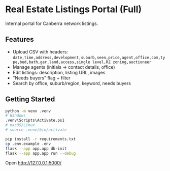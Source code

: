 # Real Estate Listings Portal (Full)

Internal portal for Canberra network listings.

## Features
- Upload CSV with headers: `date,time,address,development,suburb,seen,price,agent,office,com,type,bed,bath,gar,land,access,single level,RZ zoning,auctioneer`
- Manage agents (initials → contact details, office)
- Edit listings: description, listing URL, images
- "Needs buyers" flag + filter
- Search by office, suburb/region, keyword, needs buyers

## Getting Started

```bash
python -m venv .venv
# Windows
.venv\Scripts\Activate.ps1
# macOS/Linux
# source .venv/bin/activate

pip install -r requirements.txt
cp .env.example .env
flask --app app.app db-init
flask --app app.app run --debug
```

Open http://127.0.0.1:5000/
